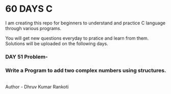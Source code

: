 # 60 DAYS C
I am creating this repo for beginners to understand and practice C language through various programs.

You will get new questions everyday to pratice and learn from them.
Solutions will be uploaded on the following days.

<h3>DAY 51 Problem-</h3>
<h3>Write a Program to add two complex numbers using structures.</h3>

<br>
Author - Dhruv Kumar Rankoti